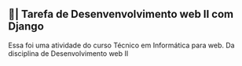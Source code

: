 ## 📑| Tarefa de Desenvenvolvimento web II com Django

  Essa foi uma atividade do curso Técnico em Informática para web. Da disciplina de Desenvolvimento web II 
 
